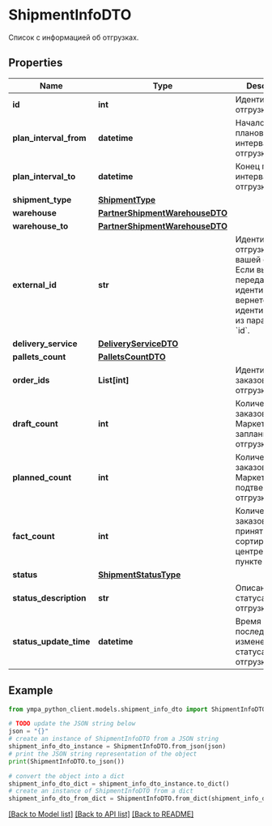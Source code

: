 # ShipmentInfoDTO

Список с информацией об отгрузках.

## Properties

Name | Type | Description | Notes
------------ | ------------- | ------------- | -------------
**id** | **int** | Идентификатор отгрузки. | [optional] 
**plan_interval_from** | **datetime** | Начало планового интервала отгрузки. | [optional] 
**plan_interval_to** | **datetime** | Конец планового интервала отгрузки. | [optional] 
**shipment_type** | [**ShipmentType**](ShipmentType.md) |  | [optional] 
**warehouse** | [**PartnerShipmentWarehouseDTO**](PartnerShipmentWarehouseDTO.md) |  | [optional] 
**warehouse_to** | [**PartnerShipmentWarehouseDTO**](PartnerShipmentWarehouseDTO.md) |  | [optional] 
**external_id** | **str** | Идентификатор отгрузки в вашей системе. Если вы еще не передавали идентификатор, вернется идентификатор из параметра &#x60;id&#x60;. | [optional] 
**delivery_service** | [**DeliveryServiceDTO**](DeliveryServiceDTO.md) |  | [optional] 
**pallets_count** | [**PalletsCountDTO**](PalletsCountDTO.md) |  | [optional] 
**order_ids** | **List[int]** | Идентификаторы заказов в отгрузке. | 
**draft_count** | **int** | Количество заказов, которое Маркет запланировал к отгрузке. | [optional] 
**planned_count** | **int** | Количество заказов, которое Маркет подтвердил к отгрузке. | [optional] 
**fact_count** | **int** | Количество заказов, принятых в сортировочном центре или пункте приема. | [optional] 
**status** | [**ShipmentStatusType**](ShipmentStatusType.md) |  | [optional] 
**status_description** | **str** | Описание статуса отгрузки. | [optional] 
**status_update_time** | **datetime** | Время последнего изменения статуса отгрузки. | [optional] 

## Example

```python
from ympa_python_client.models.shipment_info_dto import ShipmentInfoDTO

# TODO update the JSON string below
json = "{}"
# create an instance of ShipmentInfoDTO from a JSON string
shipment_info_dto_instance = ShipmentInfoDTO.from_json(json)
# print the JSON string representation of the object
print(ShipmentInfoDTO.to_json())

# convert the object into a dict
shipment_info_dto_dict = shipment_info_dto_instance.to_dict()
# create an instance of ShipmentInfoDTO from a dict
shipment_info_dto_from_dict = ShipmentInfoDTO.from_dict(shipment_info_dto_dict)
```
[[Back to Model list]](../README.md#documentation-for-models) [[Back to API list]](../README.md#documentation-for-api-endpoints) [[Back to README]](../README.md)


